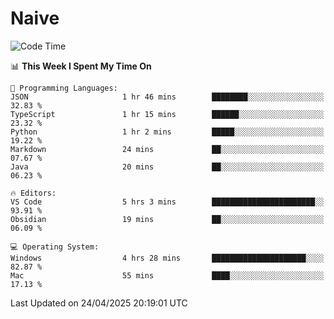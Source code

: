 # Naive
<!-- ## 日拱一卒，功不唐捐 -->
<!-- [![GitHub Streak](https://streak-stats.demolab.com/?user=XiaoXKKK)](https://git.io/streak-stats) -->
<!--START_SECTION:waka-->
![Code Time](http://img.shields.io/badge/Code%20Time-369%20hrs%2020%20mins-blue)

📊 **This Week I Spent My Time On** 

```text
💬 Programming Languages: 
JSON                     1 hr 46 mins        ████████░░░░░░░░░░░░░░░░░   32.83 % 
TypeScript               1 hr 15 mins        ██████░░░░░░░░░░░░░░░░░░░   23.32 % 
Python                   1 hr 2 mins         █████░░░░░░░░░░░░░░░░░░░░   19.22 % 
Markdown                 24 mins             ██░░░░░░░░░░░░░░░░░░░░░░░   07.67 % 
Java                     20 mins             ██░░░░░░░░░░░░░░░░░░░░░░░   06.23 % 

🔥 Editors: 
VS Code                  5 hrs 3 mins        ███████████████████████░░   93.91 % 
Obsidian                 19 mins             ██░░░░░░░░░░░░░░░░░░░░░░░   06.09 % 

💻 Operating System: 
Windows                  4 hrs 28 mins       █████████████████████░░░░   82.87 % 
Mac                      55 mins             ████░░░░░░░░░░░░░░░░░░░░░   17.13 % 
```


 Last Updated on 24/04/2025 20:19:01 UTC
<!--END_SECTION:waka-->
